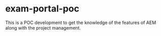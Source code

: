 # exam-portal-poc
This is a POC development to get the knowledge of the features of AEM along with the project management.
